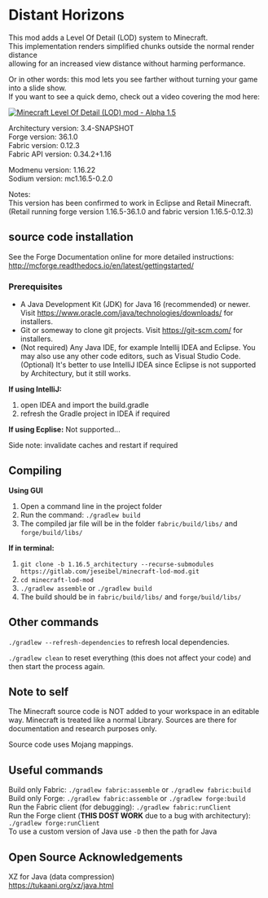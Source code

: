 # Distant Horizons

This mod adds a Level Of Detail (LOD) system to Minecraft.\
This implementation renders simplified chunks outside the normal render distance\
allowing for an increased view distance without harming performance.

Or in other words: this mod lets you see farther without turning your game into a slide show.\
If you want to see a quick demo, check out a video covering the mod here:

<a href="https://www.youtube.com/watch?v=H2tnvEVbO1c" target="_blank">![Minecraft Level Of Detail (LOD) mod - Alpha 1.5](https://i.ytimg.com/vi_webp/H2tnvEVbO1c/mqdefault.webp)</a>

Architectury version: 3.4-SNAPSHOT\
Forge version: 36.1.0\
Fabric version: 0.12.3\
Fabric API version: 0.34.2+1.16

Modmenu version: 1.16.22\
Sodium version: mc1.16.5-0.2.0

Notes:\
This version has been confirmed to work in Eclipse and Retail Minecraft.\
(Retail running forge version 1.16.5-36.1.0 and fabric version 1.16.5-0.12.3)


## source code installation

See the Forge Documentation online for more detailed instructions:\
http://mcforge.readthedocs.io/en/latest/gettingstarted/

### Prerequisites

* A Java Development Kit (JDK) for Java 16 (recommended) or newer. Visit https://www.oracle.com/java/technologies/downloads/ for installers.
* Git or someway to clone git projects. Visit https://git-scm.com/ for installers.
* (Not required) Any Java IDE, for example Intellij IDEA and Eclipse. You may also use any other code editors, such as Visual Studio Code. (Optional)
  It's better to use IntelliJ IDEA since Eclipse is not supported by Architectury, but it still works.

**If using IntelliJ:**
1. open IDEA and import the build.gradle
2. refresh the Gradle project in IDEA if required

**If using Ecplise:**
Not supported...

Side note: invalidate caches and restart if required

## Compiling

**Using GUI**
1. Open a command line in the project folder
2. Run the command: `./gradlew build`
3. The compiled jar file will be in the folder `fabric/build/libs/` and `forge/build/libs/`

**If in terminal:**
1. `git clone -b 1.16.5_architectury --recurse-submodules https://gitlab.com/jeseibel/minecraft-lod-mod.git`
2. `cd minecraft-lod-mod`
3. `./gradlew assemble` or `./gradlew build`
4. The build should be in `fabric/build/libs/` and `forge/build/libs/`


## Other commands

`./gradlew --refresh-dependencies` to refresh local dependencies.

`./gradlew clean` to reset everything (this does not affect your code) and then start the process again.


## Note to self

The Minecraft source code is NOT added to your workspace in an editable way. Minecraft is treated like a normal Library. Sources are there for documentation and research purposes only.

Source code uses Mojang mappings.

## Useful commands

Build only Fabric: `./gradlew fabric:assemble` or `./gradlew fabric:build`\
Build only Forge: `./gradlew fabric:assemble` or `./gradlew forge:build`\
Run the Fabric client (for debugging): `./gradlew fabric:runClient`\
Run the Forge client (**THIS DOST WORK** due to a bug with architectury): `./gradlew forge:runClient`\
To use a custom version of Java use `-D` then the path for Java

## Open Source Acknowledgements

XZ for Java (data compression)\
https://tukaani.org/xz/java.html

